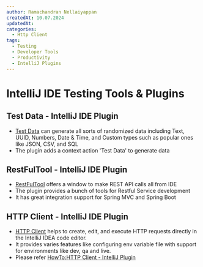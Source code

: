 ```yaml
---
author: Ramachandran Nellaiyappan
createdAt: 10.07.2024
updatedAt: 
categories:
  - Http Client
tags:
  - Testing
  - Developer Tools
  - Productivity
  - IntelliJ Plugins
---
```


# IntelliJ IDE Testing Tools & Plugins

## Test Data - IntelliJ IDE Plugin

- [Test Data](https://plugins.jetbrains.com/plugin/16873-test-data) can generate all sorts of randomized data including
  Text, UUID, Numbers, Date & Time, and Custom types such as popular ones like JSON, CSV, and SQL
- The plugin adds a context action 'Test Data' to generate data

## RestFulTool - IntelliJ IDE Plugin

- [RestFulTool](https://plugins.jetbrains.com/plugin/14280-restful-tool) offers a window to make REST API calls all from
  IDE
- The plugin provides a bunch of tools for Restful Service development
- It has great integration support for Spring MVC and Spring Boot

## HTTP Client - IntelliJ IDE Plugin

- [HTTP Client](https://www.jetbrains.com/help/idea/http-client-in-product-code-editor.html) helps to create, edit, and
  execute HTTP requests directly in the IntelliJ IDEA code editor.
- It provides varies features like configuring env variable file with support for environments like dev, qa and live.
- Please refer [HowTo:HTTP Client - IntelliJ Plugin](../blog/articles/http-client-intellij-plugin.md)
